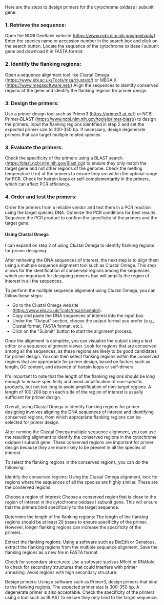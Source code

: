 Here are the steps to design primers for the cytochrome oxidase I subunit gene:

### 1. Retrieve the sequence:
Open the NCBI GenBank website (https://www.ncbi.nlm.nih.gov/genbank/)
Enter the species name or accession number in the search box and click on the search button.
Locate the sequence of the cytochrome oxidase I subunit gene and download it in FASTA format.
### 2. Identify the flanking regions:
Open a sequence alignment tool like Clustal Omega (https://www.ebi.ac.uk/Tools/msa/clustalo/) or MEGA X (https://www.megasoftware.net/)
Align the sequences to identify conserved regions of the gene and identify the flanking regions for primer design.
### 3. Design the primers:
Use a primer design tool such as Primer3 (https://primer3.ut.ee/) or NCBI Primer-BLAST (https://www.ncbi.nlm.nih.gov/tools/primer-blast/) to design the primers.
Input the flanking regions identified in step 2 and set the expected primer size to 300-350 bp.
If necessary, design degenerate primers that can target multiple related species.
### 3. Evaluate the primers:
Check the specificity of the primers using a BLAST search (https://blast.ncbi.nlm.nih.gov/Blast.cgi) to ensure they only match the target gene and not other regions of the genome.
Check the melting temperature (Tm) of the primers to ensure they are within the optimal range for PCR.
Check for hairpin loops or self-complementarity in the primers, which can affect PCR efficiency.
### 4. Order and test the primers:
Order the primers from a reliable vendor and test them in a PCR reaction using the target species DNA.
Optimize the PCR conditions for best results.
Sequence the PCR product to confirm the specificity of the primers and the target gene.

#### Using Clustal Omega

I can expand on step 2 of using Clustal Omega to identify flanking regions for primer designing.

After retrieving the DNA sequences of interest, the next step is to align them using a multiple sequence alignment tool such as Clustal Omega. This step allows for the identification of conserved regions among the sequences, which are important for designing primers that will amplify the region of interest in all the sequences.

To perform the multiple sequence alignment using Clustal Omega, you can follow these steps:

- Go to the Clustal Omega website (https://www.ebi.ac.uk/Tools/msa/clustalo/).
- Copy and paste the DNA sequences of interest into the input box.
- Under the "Output" section, choose the output format you prefer (e.g., Clustal format, FASTA format, etc.).
- Click on the "Submit" button to start the alignment process.

Once the alignment is complete, you can visualize the output using a text editor or a sequence alignment viewer. Look for regions that are conserved among all the sequences, as these regions are likely to be good candidates for primer design. You can then select flanking regions within the conserved regions that are appropriate for primer design, based on factors such as length, GC content, and absence of hairpin loops or self-dimers.



It's important to note that the length of the flanking regions should be long enough to ensure specificity and avoid amplification of non-specific products, but not too long to avoid amplification of non-target regions. A length of 100-200 bp on each side of the region of interest is usually sufficient for primer design.

Overall, using Clustal Omega to identify flanking regions for primer designing involves aligning the DNA sequences of interest and identifying conserved regions, from which appropriate flanking regions can be selected for primer design.

After running the Clustal Omega multiple sequence alignment, you can use the resulting alignment to identify the conserved regions in the cytochrome oxidase I subunit gene. These conserved regions are important for primer design because they are more likely to be present in all the species of interest.

To select the flanking regions in the conserved regions, you can do the following:

Identify the conserved regions: Using the Clustal Omega alignment, look for regions where the sequences of all the species are highly similar. These are the conserved regions.

Choose a region of interest: Choose a conserved region that is close to the region of interest in the cytochrome oxidase I subunit gene. This will ensure that the primers bind specifically to the target sequence.

Determine the length of the flanking regions: The length of the flanking regions should be at least 20 bases to ensure specificity of the primer. However, longer flanking regions can increase the specificity of the primers.

Extract the flanking regions: Using a software such as BioEdit or Geneious, extract the flanking regions from the multiple sequence alignment. Save the flanking regions as a new file in FASTA format.

Check for secondary structures: Use a software such as Mfold or RNAfold to check for secondary structures that could interfere with primer annealing. Avoid regions with high secondary structure.

Design primers: Using a software such as Primer3, design primers that bind to the flanking regions. The expected primer size is 300-350 bp. A degenerate primer is also acceptable. Check the specificity of the primers using a tool such as BLAST to ensure they only bind to the target sequence.
